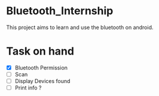 # Bluetooth_Internship
This project aims to learn and use the bluetooth on android.

# Task on hand
- [x] Bluetooth Permission
- [ ] Scan
- [ ] Display Devices found
- [ ] Print info ?
